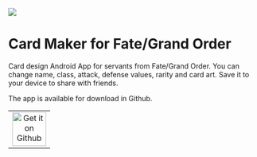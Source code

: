 ![](https://raw.githubusercontent.com/yigitserin/Card-Maker-Fate/master/HeaderImage.png)

# Card Maker for Fate/Grand Order
Card design Android App for servants from Fate/Grand Order. You can change name, class, attack, defense values, rarity and card art. Save it to your device to share with friends.

The app is available for download in Github.
<table>
    <tr>
        <td align="center"><a href="https://github.com/yigitserin/Card-Maker-Fate/raw/master/FateGoCardMaker.apk"><img src="https://user-images.githubusercontent.com/663460/26973090-f8fdc986-4d14-11e7-995a-e7c5e79ed925.png" alt="Get it on Github" height="68"></a></td>
    </tr>
</table>
